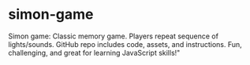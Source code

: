 # simon-game
Simon game: Classic memory game. Players repeat sequence of lights/sounds. GitHub repo includes code, assets, and instructions. Fun, challenging, and great for learning JavaScript skills!"
